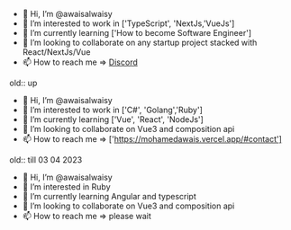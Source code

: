 
- 👋 Hi, I’m @awaisalwaisy
- 👀 I’m interested to work in ['TypeScript', 'NextJs,'VueJs']
- 🌱 I’m currently learning ['How to become Software Engineer']
- 💞️ I’m looking to collaborate on any startup project stacked with React/NextJs/Vue
- 📫 How to reach me => [Discord](https://dub.sh/amicoder-discord)

old:: up 
- 👋 Hi, I’m @awaisalwaisy
- 👀 I’m interested to work in ['C#', 'Golang','Ruby']
- 🌱 I’m currently learning ['Vue', 'React', 'NodeJs']
- 💞️ I’m looking to collaborate on Vue3 and composition api
- 📫 How to reach me => ['https://mohamedawais.vercel.app/#contact']

<!---
awaisalwaisy/awaisalwaisy is a ✨ special ✨ repository because its `README.md` (this file) appears on your GitHub profile.
You can click the Preview link to take a look at your changes.
--->

old:: till 03 04 2023

- 👋 Hi, I’m @awaisalwaisy
- 👀 I’m interested in Ruby
- 🌱 I’m currently learning Angular and typescript
- 💞️ I’m looking to collaborate on Vue3 and composition api
- 📫 How to reach me => please wait
